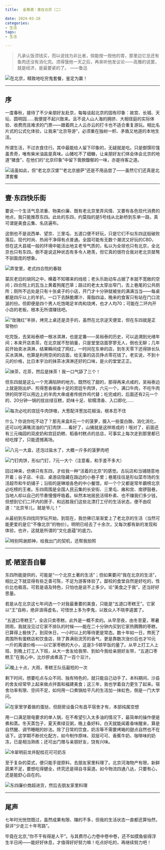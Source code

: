 ```yaml
---
title:  金尊酒：食在北京（二）

date: 2024-03-28
categories:
- 生活
tags:
- 生活

--- 
```






> 凡承认饭须钱买，而以说钱为非比者，倘能按一按他的胃，那里边它总还有鱼肉还没有消化完。须得饿他一天之后，再来听他发议论——高雅的说罢，就是经济，是最要紧的了。    ——鲁迅
> 

![在北京，精致地吃穷鬼套餐，鉴定为赢！](https://raw.githubusercontent.com/DF-Master/yidapicbed/main/2024/202403/202403BJFOOD/202403BJFOOD00.jpg)



---

<!--more-->


## 序

一度春秋，接待了不少亲朋好友赴京，每每谈起北京的固有印象：故宫、长城、天坛、圆明园……我便提不起兴致来。且不说人山人海的拥挤、大相径庭的实际体验、收费而且难求的门票——跟着网上人云亦云的打卡也不适合重复游玩。相比名片式的公式化体验，让我来”北京导游“，必须重在独树一帜、矛盾又地道的本地生活。

所谓生活，不过衣食住行。其中最能给人留下印象的，无疑就是吃。只是御馔珍馐虽贵奇，唯有柴米油盐是真味。山猪吃不了细糠，让亲朋好友们体会体会北京的地道“猪食”，在他们的“北京印象”中留下膏腴馥郁的一味，亦是待客之道。

![话虽如此，但“老北京汉堡”“老北京披萨”还是不用品尝了——虽然它们还真是北漂套餐](https://raw.githubusercontent.com/DF-Master/yidapicbed/main/2024/202403/202403BJFOOD/202403BJFOOD01.jpg)



---

## 壹·东四快乐街

要说一个生活气息浓重、物美价廉、既有老北京里弄风情、又要有各色现代消费的地点，我只能推荐东四。此处的东四，约莫指的是5号线从北新桥到东单一路，真可谓是美食云集、名店遍布。

这倒也不是说西单、望京、三里屯、五道口便不好玩，只是它们不似东四这般破败落后，现代时尚、热闹干净得有点普通。全国可能有无数个潮流又好玩的CBD，但在这大县城一般的环境中能活出地主老爷气质的，私以为全球也只有北京，全北京也只有东四。倒不是说这种状态有多令人艳羡，但它真的很符合我对老北京桀骜不驯面庞的想象。

![弄堂里，老式四合院的春联](https://raw.githubusercontent.com/DF-Master/yidapicbed/main/2024/202403/202403BJFOOD/202403BJFOOD02.jpg)



蒙灰老旧的胡同之中，横着不知哪来的线缆；老头乐助动车占据了本就不宽敞的空间；四合院上的瓦当上黄着狗尾巴草；路过的老太太穿出窄门，去上巷尾的公共厕所；厕所不远处是只有十张桌子的小店，开门才十分钟就被坐的满满当当——每桌都是四斤以上的羊扒，一口下去酥脆爆汁、膏脂四溢，晚来的食客只有站在门口流涎的份。但即便是四个男人吃饱喝足羊肉和烧烤，也才人均70；可能在二环内开小店的老板，根本无所谓赚钱吧。

![“玫瑰红”羊排，烤完上桌还是烫手的，虽然在北京逆天便宜，但在东四就是正常物价](https://raw.githubusercontent.com/DF-Master/yidapicbed/main/2024/202403/202403BJFOOD/202403BJFOOD12.jpg)



吃完饭，去吴裕泰顺一根冰淇淋，也是定番——吴裕泰的历史，可以追溯到光绪年间；本来开店卖茶，在北京就不愁销量，只是堂堂店面寥寥无人，倒也无聊；几年前开始卖冰淇淋，结果瞬间成了网红，一时间在东单的店，到冬天零下还得排长队买冰淇淋。也算是利用空闲的店面，给无事的店员挣点零花钱了。老实说，不到十元的价格，比日本宇治的抹茶冰淇淋还好的口味，是火的堂堂正正。

![抹茶，花茶，然后是抹茶！我一口气舔了三个！](https://raw.githubusercontent.com/DF-Master/yidapicbed/main/2024/202403/202403BJFOOD/202403BJFOOD03.jpg)



但东四就是这么一个充满陷阱的地方。既然吃了甜的，那得再来点咸的，吴裕泰边上就是刚出炉、煎得葱香椒香十足的宫廷牛肉饼，六元一个，满口牛肉，不吃牛肉饼的同学可以用边上的羊肉大串或者传统炸鸡代替；吃完咸的，后面还有2元一个的、20分钟一锅的拔丝绿豆糕，奶味十足、软糯清香、入口即化……

![每次必吃的宫廷牛肉饼嗷，大葱配洋葱加花椒油，根本忍不住](https://raw.githubusercontent.com/DF-Master/yidapicbed/main/2024/202403/202403BJFOOD/202403BJFOOD04.jpg)



什么？你说你吃不动了？那先来盒8元一个的菠萝，摄入一些蛋白酶，消化消化，还可以吃满嘴流油的门钉肉饼……看好了，山猪就是这样练成的！哦对了，前面还有三元梅园的双皮奶和宫廷奶糕、稻香村糕点的总店，可事实上每次走到那里都已经吃撑了，只能遗憾离场。

![八元一大盒，还泡过盐水了，大概一斤多的菠萝肉吧](https://raw.githubusercontent.com/DF-Master/yidapicbed/main/2024/202403/202403BJFOOD/202403BJFOOD05.jpg)



![门钉肉饼，形似门钉，7元一大个（注意看，和手差不多大）](https://raw.githubusercontent.com/DF-Master/yidapicbed/main/2024/202403/202403BJFOOD/202403BJFOOD06.jpg)


回过神来，仿佛只有东四，才给我一种“活着的北京”的感觉。古玩店和当铺随意地开着；谷子店、卡店、桌游店隐藏在路边的小巷子里；巷尾往往是形似菜市场的生活超市和牛奶铺子；沿街的是琳琅各色的中小餐馆，却一个个又都是常年霸榜北京必吃榜的王者。东四周围是全国人民云集的长安街、三里屯、雍和宫、南锣鼓巷，当地人却以自己的节奏慢慢呼吸着。纵然本地居民活得朴素、也不赚我们多少钱，但想到它们二环内的房子、和远胜我们这些北漂打工仔的生活状态，便不由叹道：“北京爷儿，就是爷儿！”

从最初到东四找同学玩开始，到现在，我仿佛已渐渐爱上了老北京的生活（当然可能更爱的是它“不像北京”的物价）。明明已经去了十余次，又每次都有新的发现和体验，也许，这就是所谓的“文化底蕴”的底力。

![特别鸣谢颜神，给我出门的契机，还帮我拍照](https://raw.githubusercontent.com/DF-Master/yidapicbed/main/2024/202403/202403BJFOOD/202403BJFOOD07.jpg)


---

## 贰·陋室吾自馨

东四所能提供的，可能是“一个北京土著的生活”；但如果要问“我在北京的生活”，相比之下就显得有些乏善可陈，不足为游客体验了。鄙校的食堂自然是好吃的，性价比也极高，可若是语及特色，只怕也是说不上多少。论“美食之于我”，还当好好思量。

若是从在北京这七年间选一个对我最重要的美食，只能是“五道口枣糕王”。它家以“王”自称，绝非浪得虚名，可惜世上多为李鬼，以致众人不晓李逵罢了。

“五道口枣糕王”，全店只卖枣糕，此外是一概不卖的。从早至夜，由冬至夏，寒暑阴雨，我就没见过它家不排队的时候——能在二十分钟内买到它家热腾腾的枣糕，已算得上极快了。到双休日，一小时以上的等待更是常态。数十年如一日，熬死了周围所有蛋糕店和饮食店，除了靠满街流芳的香气，更是靠数次涨价后也才10元一斤的离谱价格——以它家枣糕的大小，这是3-5顿早饭的量了。从早上打工人上班、到晚上打工人下班，从大一舍友给我带、到如今我给亲朋好友带，“五道口枣糕王”在我心中，比炒肝卤煮高了一百个豆汁。

![晚上十点，大雨，枣糕王队伍最短的一次](https://raw.githubusercontent.com/DF-Master/yidapicbed/main/2024/202403/202403BJFOOD/202403BJFOOD08.jpg)


剩下时间，想要吃点与众不同、独有特色的，就只能自己动手了。本科期间，沙县的舍友经常早上起来做点拌面和福建美食；这三年，我也学着自力更生了起来。宿舍功率有限、空间不足，如何用一口煮锅给平凡的生活加一抹虹色，倒是一门大学问。

![在家里学着做的蛋挞，但厨房设备只有昌平宿舍才有，本部纯属空想](https://raw.githubusercontent.com/DF-Master/yidapicbed/main/2024/202403/202403BJFOOD/202403BJFOOD09.jpg)



用一口满足限电要求的单人锅，在不希望引入太多油的情况下，最简单的操作便是煮和蒸。冬天蒸包子，夏天煮绿豆粥，晚上备好料，白天就能闻着香味醒来，算是自然醒、调节睡眠的妙法。除了日常的饮食，奶冻等不需要烤箱的甜点自然也不在话下。这学期不断优化配方，如今制作原味、双层可可、香蕉牛奶、咖啡味的奶冻，已是相当熟练；还可出门赠与亲朋好友，饶有兴味。

![冷翠明前龙井配桂花可可奶冻](https://raw.githubusercontent.com/DF-Master/yidapicbed/main/2024/202403/202403BJFOOD/202403BJFOOD10.jpg)



至于复杂的菜式，便只能手提原料，去朋友家里料理了。北京河海物产有限，新鲜蔬果不足，要想吃得健全，终究还是得自寻渠道。如今物流四通八达，只要有心，还是能舒心自在的。

![东四廉价商超进货，然后去朋友家里料理](https://raw.githubusercontent.com/DF-Master/yidapicbed/main/2024/202403/202403BJFOOD/202403BJFOOD11.jpg)



---

## 尾声

七年时光恍惚既过，虽然成果有限、赚的不多，但我的生活状态一直都还算怡然，获评“少走三十年弯路”。

毕竟在北京,”你不干有得是人干”。与其费尽心力卷中卷中卷，还不如摸鱼偷得浮生半日闲——能好好休息，才值得好好努力嘛！吃点好吃的，再继续努力吧！